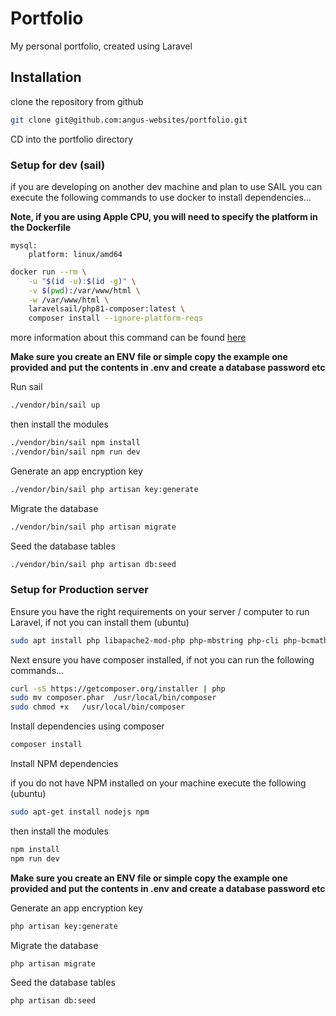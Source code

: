 # Portfolio

My personal portfolio, created using Laravel

## Installation

clone the repository from github

```bash
git clone git@github.com:angus-websites/portfolio.git
```

CD into the portfolio directory

### Setup for dev (sail)

if you are developing on another dev machine and plan to use SAIL you can execute the following commands to use docker to install dependencies...

**Note, if you are using Apple CPU, you will need to specify the platform in the Dockerfile**

```
mysql:
    platform: linux/amd64
```

```bash
docker run --rm \
    -u "$(id -u):$(id -g)" \
    -v $(pwd):/var/www/html \
    -w /var/www/html \
    laravelsail/php81-composer:latest \
    composer install --ignore-platform-reqs
```
more information about this command can be found [here](https://laravel.com/docs/8.x/sail#installing-composer-dependencies-for-existing-projects)

**Make sure you create an ENV file or simple copy the example one provided and put the contents in .env and create a database password etc**

Run sail

```bash
./vendor/bin/sail up
```

then install the modules
```bash
./vendor/bin/sail npm install
./vendor/bin/sail npm run dev
```

Generate an app encryption key

```bash
./vendor/bin/sail php artisan key:generate
```

Migrate the database

```bash
./vendor/bin/sail php artisan migrate
```

Seed the database tables

```bash
./vendor/bin/sail php artisan db:seed
```


### Setup for Production server

Ensure you have the right requirements on your server / computer to run Laravel, if not you can install them (ubuntu)

```bash
sudo apt install php libapache2-mod-php php-mbstring php-cli php-bcmath php-json php-xml php-zip php-pdo php-common php-tokenizer php-mysql
```
 
Next ensure you have composer installed, if not you can run the following commands...

```bash
curl -sS https://getcomposer.org/installer | php
sudo mv composer.phar  /usr/local/bin/composer
sudo chmod +x   /usr/local/bin/composer
```

Install dependencies using composer

```bash
composer install
```

Install NPM dependencies

if you do not have NPM installed on your machine execute the following (ubuntu)

```bash
sudo apt-get install nodejs npm
```

then install the modules
```bash
npm install
npm run dev
```

**Make sure you create an ENV file or simple copy the example one provided and put the contents in .env and create a database password etc**

Generate an app encryption key

```bash
php artisan key:generate
```

Migrate the database

```bash
php artisan migrate
```

Seed the database tables

```bash
php artisan db:seed
```

